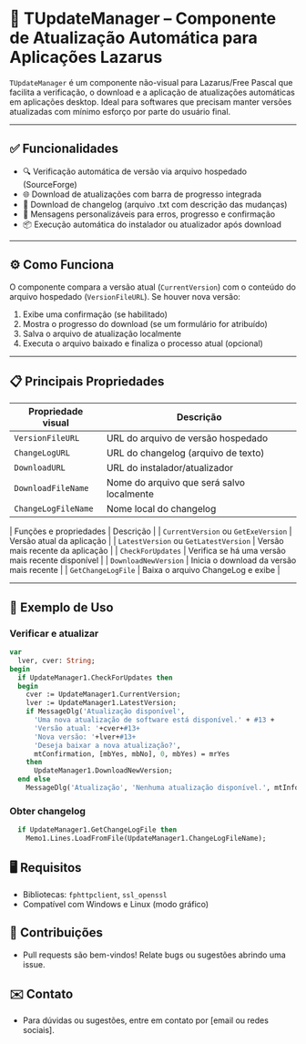 # 🔄 TUpdateManager – Componente de Atualização Automática para Aplicações Lazarus

`TUpdateManager` é um componente não-visual para Lazarus/Free Pascal que facilita a verificação, o download e a aplicação de atualizações automáticas em aplicações desktop. Ideal para softwares que precisam manter versões atualizadas com mínimo esforço por parte do usuário final.

---

## ✅ Funcionalidades

- 🔍 Verificação automática de versão via arquivo hospedado (SourceForge)
- 🌐 Download de atualizações com barra de progresso integrada
- 🧾 Download de changelog (arquivo .txt com descrição das mudanças)
- 💬 Mensagens personalizáveis para erros, progresso e confirmação
- 📦 Execução automática do instalador ou atualizador após download

---

## ⚙️ Como Funciona

O componente compara a versão atual (`CurrentVersion`) com o conteúdo do arquivo hospedado (`VersionFileURL`). Se houver nova versão:

1. Exibe uma confirmação (se habilitado)
2. Mostra o progresso do download (se um formulário for atribuído)
3. Salva o arquivo de atualização localmente
4. Executa o arquivo baixado e finaliza o processo atual (opcional)

---

## 📋 Principais Propriedades

| Propriedade visual              | Descrição |
|---------------------------|-----------|
| `VersionFileURL`          | URL do arquivo de versão hospedado |
| `ChangeLogURL`            | URL do changelog (arquivo de texto) |
| `DownloadURL`             | URL do instalador/atualizador |
| `DownloadFileName`        | Nome do arquivo que será salvo localmente |
| `ChangeLogFileName`       | Nome local do changelog |

| Funções e propriedades              | Descrição |
| `CurrentVersion` ou `GetExeVersion`        | Versão atual da aplicação |
| `LatestVersion` ou `GetLatestVersion`          | Versão mais recente da aplicação |
| `CheckForUpdates`  | Verifica se há uma versão mais recente disponível |
| `DownloadNewVersion`  | Inicia o download da versão mais recente | 
| `GetChangeLogFile`  | Baixa o arquivo ChangeLog e exibe |

---

## 🧪 Exemplo de Uso

### Verificar e atualizar
```pascal
var
  lver, cver: String;
begin
  if UpdateManager1.CheckForUpdates then
  begin
    cver := UpdateManager1.CurrentVersion;
    lver := UpdateManager1.LatestVersion;
    if MessageDlg('Atualização disponível',
      'Uma nova atualização de software está disponível.' + #13 +
      'Versão atual: '+cver+#13+
      'Nova versão: '+lver+#13+
      'Deseja baixar a nova atualização?',
      mtConfirmation, [mbYes, mbNo], 0, mbYes) = mrYes
    then
      UpdateManager1.DownloadNewVersion;
  end else
    MessageDlg('Atualização', 'Nenhuma atualização disponível.', mtInformation, [mbOk], 0, mbOk);
```

### Obter changelog

```pascal
  if UpdateManager1.GetChangeLogFile then
    Memo1.Lines.LoadFromFile(UpdateManager1.ChangeLogFileName);
```

## 🖥 Requisitos

- Bibliotecas: `fphttpclient`, `ssl_openssl`
- Compatível com Windows e Linux (modo gráfico)

## 🤝 Contribuições
- Pull requests são bem-vindos! Relate bugs ou sugestões abrindo uma issue.

## ✉️ Contato
- Para dúvidas ou sugestões, entre em contato por [email ou redes sociais].

